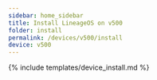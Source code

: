```yaml
---
sidebar: home_sidebar
title: Install LineageOS on v500
folder: install
permalink: /devices/v500/install
device: v500
---
```

{% include templates/device_install.md %}
